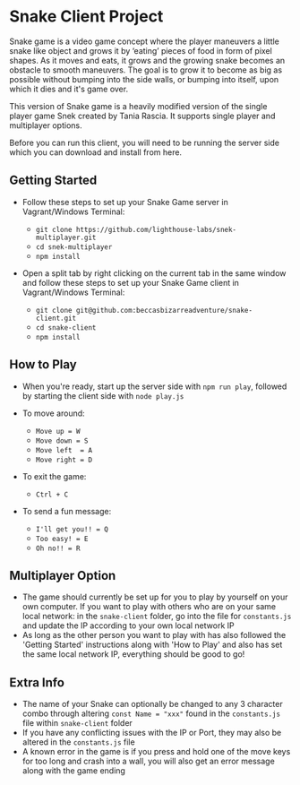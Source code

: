 # Snake Client Project

Snake game is a video game concept where the player maneuvers a little snake like object and grows it by ‘eating’ pieces of food in form of pixel shapes. As it moves and eats, it grows and the growing snake becomes an obstacle to smooth maneuvers. The goal is to grow it to become as big as possible without bumping into the side walls, or bumping into itself, upon which it dies and it's game over. 

This version of Snake game is a heavily modified version of the single player game Snek created by Tania Rascia. It supports single player and multiplayer options. 

Before you can run this client, you will need to be running the server side which you can download and install from here. 

## Getting Started

- Follow these steps to set up your Snake Game server in Vagrant/Windows Terminal: 

    - `git clone https://github.com/lighthouse-labs/snek-multiplayer.git`
    - `cd snek-multiplayer`
    - `npm install`

- Open a split tab by right clicking on the current tab in the same window and follow these steps to set up your Snake Game client in Vagrant/Windows Terminal: 

    - `git clone git@github.com:beccasbizarreadventure/snake-client.git`
    - `cd snake-client`
    - `npm install`

## How to Play

- When you're ready, start up the server side with `npm run play`, followed by starting the client side with `node play.js`
- To move around: 

    - `Move up = W`
    - `Move down = S`
    - `Move left  = A`
    - `Move right = D`

- To exit the game: 
    
    - `Ctrl + C`

- To send a fun message: 

    - `I'll get you!! = Q`
    - `Too easy! = E`
    - `Oh no!! = R`

## Multiplayer Option

- The game should currently be set up for you to play by yourself on your own computer. If you want to play with others who are on your same local network: in the `snake-client` folder, go into the file for `constants.js` and update the IP according to your own local network IP 
- As long as the other person you want to play with has also followed the 'Getting Started' instructions along with 'How to Play' and also has set the same local network IP, everything should be good to go!

## Extra Info 

- The name of your Snake can optionally be changed to any 3 character combo through altering `const Name = "xxx"` found in the `constants.js` file within `snake-client` folder 
- If you have any conflicting issues with the IP or Port, they may also be altered in the `constants.js` file
- A known error in the game is if you press and hold one of the move keys for too long and crash into a wall, you will also get an error message along with the game ending 
